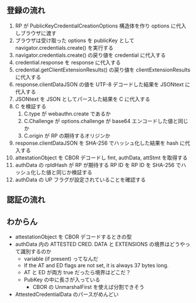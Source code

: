 ## 登録の流れ

1. RP が PublicKeyCredentialCreationOptions 構造体を作り options に代入しブラウザに渡す
2. ブラウザは受け取った options を publicKey として navigator.credentials.create() を実行する
3. navigator.credentials.create() の戻り値を credential に代入する
4. credential.response を response に代入する
5. credential.getClientExtensionResults() の戻り値を clientExtensionResults に代入する
6. response.clientDataJSON の値を UTF-8 デコードした結果を JSONtext に代入する
7. JSONtext を JSON としてパースした結果を C に代入する
8. C を検証する
   1. C.type が webauthn.create であるか
   2. C.Challenge が options.challenge が base64 エンコードした値と同じか
   3. C.origin が RP の期待するオリジンか
9. response.clientDataJSON を SHA-256 でハッシュ化した結果を hash に代入する
10. attestationObject を CBOR デコードし fmt, authData, attStmt を取得する
11. authData の rpIdHash が RP が期待する RP ID を RP ID を SHA-256 でハッシュ化した値と同じか検証する
12. authData の UP フラグが設定されていることを確認する

## 認証の流れ

## わからん

- attestationObject を CBOR デコードするときの型
- authData 内の ATTESTED CRED. DATA と EXTENSIONS の境界はどうやって識別するのか
  - variable (if present) ってなんだ
  - If the AT and ED flags are not set, it is always 37 bytes long.
  - AT と ED が両方 true だったら境界はどこだ？
  - PubKey の中に長さが入っている
    - CBOR の UnmarshalFirst を使えば分割できそう
- AttestedCredentialData のパースがめんどい
